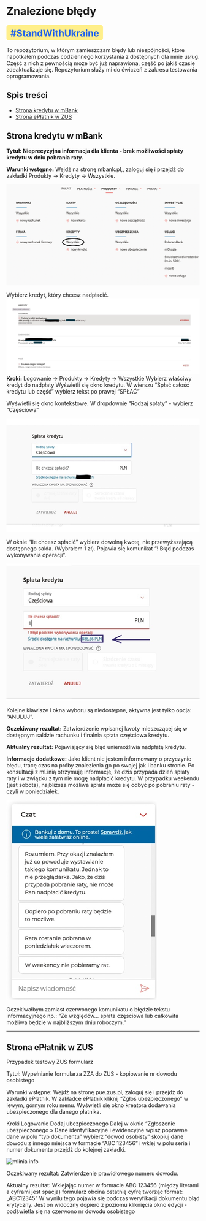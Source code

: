 # Znalezione błędy
[![Stand With Ukraine](https://raw.githubusercontent.com/vshymanskyy/StandWithUkraine/main/badges/StandWithUkraine.svg)](https://stand-with-ukraine.pp.ua)

To repozytorium, w którym zamieszczam błędy lub niespójności, które napotkałem podczas codziennego korzystania z dostępnych dla mnie usług. Część z nich z pewnością może być już naprawiona, część po jakiś czasie zdeaktualizuje się. 
Repozytorium służy mi do ćwiczeń z zakresu testowania oprogramowania.

## Spis treści
- [Strona kredytu w mBank](#strona-kredytu-w-mbank)
- [Strona ePłatnik w ZUS](#strona-epłatnik-w-zus)

## Strona kredytu w mBank

**Tytuł: Nieprecyzyjna informacja dla klienta - brak możliwości spłaty kredytu w dniu pobrania raty.**

**Warunki wstępne:**
Wejdź na stronę mbank.pl,, zaloguj się i przejdź do zakładki Produkty -> Kredyty -> Wszystkie.


![widok ogólny](zdjecia/Bank_01.png) <br>

Wybierz kredyt, który chcesz nadpłacić.  
![widok ogólny](zdjecia/Bank_02.jpg)
**Kroki:**
Logowanie -> Produkty -> Kredyty -> Wszystkie
Wybierz właściwy kredyt do nadpłaty
Wyświetli się okno kredytu.
W wierszu “Spłać całość kredytu lub część” wybierz tekst po prawej “SPŁAĆ”

Wyświetli się okno kontekstowe. W dropdownie “Rodzaj spłaty” - wybierz “Częściowa” 


![spłata](zdjecia/Bank_04.jpg)

W oknie “Ile chcesz spłacić” wybierz dowolną kwotę, nie przewyższającą dostępnego salda. (Wybrałem 1 zł).
Pojawia się komunikat “! Błąd podczas wykonywania operacji”. 

![spłata](zdjecia/Bank_05.jpg)

Kolejne klawisze i okna wyboru są niedostępne, aktywna jest tylko opcja: “ANULUJ”.

**Oczekiwany rezultat:**
Zatwierdzenie wpisanej kwoty mieszczącej się w dostępnym saldzie rachunku i finalnia spłata częściowa kredytu.

**Aktualny rezultat:**
Pojawiający się błąd uniemożliwia nadpłatę kredytu. 

**Informacje dodatkowe:**
Jako klient nie jestem informowany o przyczynie błędu, tracę czas na próby znalezienia go po swojej jak i banku stronie. Po konsultacji z mLinią otrzymuję informację, że dziś przypada dzień spłaty raty i w związku z tym nie mogę nadpłacić kredytu. W przypadku weekendu (jest sobota), najbliższa możliwa spłata może się odbyć po pobraniu raty - czyli w poniedziałek. 

![mlinia info](zdjecia/Bank_07.jpg)

Oczekiwałbym zamiast czerwonego komunikatu o błędzie tekstu informacyjnego np.: 
“Ze względów… spłata częściowa lub całkowita możliwa będzie w najbliższym dniu roboczym.”

---
## Strona ePłatnik w ZUS
Przypadek testowy ZUS formularz

Tytuł: Wypełnianie formularza ZZA do ZUS - kopiowanie nr dowodu osobistego	

Warunki wstępne:
Wejdź na stronę pue.zus.pl, zaloguj się i przejdź do zakładki ePłatnik. W zakładce ePłatnik kliknij “Zgłoś ubezpieczonego” w lewym, górnym roku menu. Wyświetli się okno kreatora dodawania ubezpieczonego dla danego płatnika.

Kroki
Logowanie
Dodaj ubezpieczonego
Dalej
w oknie “Zgłoszenie ubezpieczonego » Dane identyfikacyjne i ewidencyjne wpisz poprawne dane
w polu “typ dokumentu” wybierz “dowód osobisty”
skopiuj dane dowodu z innego miejsca w formacie “ABC 123456” i wklej w polu seria i numer dokumentu 
przejdź do kolejnej zakładki.

![mlinia info](ZUS_1.jpg)

Oczekiwany rezultat:
Zatwierdzenie prawidłowego numeru dowodu.


Aktualny rezultat:
Wklejając numer w formacie ABC 123456 (między literami a cyframi jest spacja) formularz obcina ostatnią cyfrę tworząc format: „ABC12345”
W wynilu tego pojawia się podczas weryfikacji dokumentu błąd krytyczny. Jest on widoczny dopiero z poziomu kliknięcia okno edycji - podświetla się na czerwono nr dowodu osobistego

